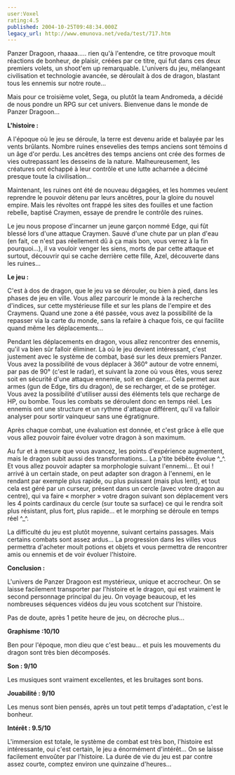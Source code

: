 ```yaml
---
user:Voxel
rating:4.5
published: 2004-10-25T09:48:34.000Z
legacy_url: http://www.emunova.net/veda/test/717.htm
---
```

Panzer Dragoon, rhaaaa..... rien qu'à l'entendre, ce titre provoque moult réactions de bonheur, de plaisir, créées par ce titre, qui fut dans ces deux premiers volets, un shoot'em up remarquable. L'univers du jeu, mélangeant civilisation et technologie avancée, se déroulait à dos de dragon, blastant tous les ennemis sur notre route...  

Mais pour ce troisième volet, Sega, ou plutôt la team Andromeda, a décidé de nous pondre un RPG sur cet univers. Bienvenue dans le monde de Panzer Dragoon...  

  

**L'histoire :**  

A l'époque où le jeu se déroule, la terre est devenu aride et balayée par les vents brûlants. Nombre ruines ensevelies des temps anciens sont témoins d un âge d'or perdu. Les ancêtres des temps anciens ont crée des formes de vies outrepassant les desseins de la nature. Malheureusement, les créatures ont échappé à leur contrôle et une lutte acharnée a décimé presque toute la civilisation...  

Maintenant, les ruines ont été de nouveau dégagées, et les hommes veulent reprendre le pouvoir détenu par leurs ancêtres, pour la gloire du nouvel empire. Mais les révoltes ont frappé les sites des fouilles et une faction rebelle, baptisé Craymen, essaye de prendre le contrôle des ruines.  

  

Le jeu nous propose d'incarner un jeune garçon nommé Edge, qui fût blessé lors d'une attaque Craymen. Sauvé d'une chute par un plan d'eau (en fait, ce n'est pas réellement dû à ça mais bon, vous verrez à la fin pourquoi...), il va vouloir venger les siens, morts de par cette attaque et surtout, découvrir qui se cache derrière cette fille, Azel, découverte dans les ruines...  

  

**Le jeu :**  

C'est à dos de dragon, que le jeu va se dérouler, ou bien à pied, dans les phases de jeu en ville. Vous allez parcourir le monde à la recherche d'indices, sur cette mystérieuse fille et sur les plans de l'empire et des Craymens. Quand une zone a été passée, vous avez la possibilité de la repasser via la carte du monde, sans la refaire à chaque fois, ce qui facilite quand même les déplacements...  

Pendant les déplacements en dragon, vous allez rencontrer des ennemis, qu'il va bien sûr falloir éliminer. Là où le jeu devient intéressant, c'est justement avec le système de combat, basé sur les deux premiers Panzer. Vous avez la possibilité de vous déplacer à 360° autour de votre ennemi, par pas de 90° (c'est le radar), et suivant la zone où vous êtes, vous serez soit en sécurité d'une attaque ennemie, soit en danger... Cela permet aux armes (gun de Edge, tirs du dragon), de se recharger, et de se protéger. Vous avez la possibilité d'utiliser aussi des éléments tels que recharge de HP, ou bombe. Tous les combats se déroulent donc en temps réel. Les ennemis ont une structure et un rythme d'attaque différent, qu'il va falloir analyser pour sortir vainqueur sans une égratignure.   

Après chaque combat, une évaluation est donnée, et c'est grâce à elle que vous allez pouvoir faire évoluer votre dragon à son maximum.  

  

Au fur et à mesure que vous avancez, les points d'expérience augmentent, mais le dragon subit aussi des transformations... La p'tite bébête évolue ^\_^. Et vous allez pouvoir adapter sa morphologie suivant l'ennemi... Et oui ! arrivé à un certain stade, on peut adapter son dragon à l'ennemi, en le rendant par exemple plus rapide, ou plus puissant (mais plus lent), et tout cela est géré par un curseur, présent dans un cercle (avec votre dragon au centre), qui va faire « morpher » votre dragon suivant son déplacement vers les 4 points cardinaux du cercle (sur toute sa surface) ce qui le rendra soit plus résistant, plus fort, plus rapide... et le morphing se déroule en temps réel ^\_^.  

  

La difficulté du jeu est plutôt moyenne, suivant certains passages. Mais certains combats sont assez ardus... La progression dans les villes vous permettra d'acheter moult potions et objets et vous permettra de rencontrer amis ou ennemis et de voir évoluer l'histoire.  

  

**Conclusion :**  

L'univers de Panzer Dragoon est mystérieux, unique et accrocheur. On se laisse facilement transporter par l'histoire et le dragon, qui est vraiment le second personnage principal du jeu. On voyage beaucoup, et les nombreuses séquences vidéos du jeu vous scotchent sur l'histoire.  

Pas de doute, après 1 petite heure de jeu, on décroche plus...  

  

**Graphisme :10/10**  

Ben pour l'époque, mon dieu que c'est beau... et puis les mouvements du dragon sont très bien décomposés.  

  

**Son : 9/10**  

Les musiques sont vraiment excellentes, et les bruitages sont bons.  

  

**Jouabilité : 9/10**  

Les menus sont bien pensés, après un tout petit temps d'adaptation, c'est le bonheur.  

  

**Intérêt : 9.5/10**  

L'immersion est totale, le système de combat est très bon, l'histoire est intéressante, oui c'est certain, le jeu a énormément d'intérêt... On se laisse facilement envoûter par l'histoire. La durée de vie du jeu est par contre assez courte, comptez environ une quinzaine d'heures...